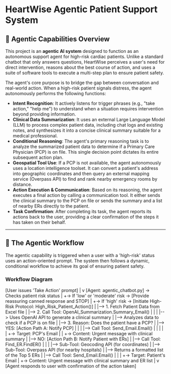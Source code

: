# HeartWise Agentic Patient Support System

## 🚀 Agentic Capabilities Overview

This project is an **agentic AI system** designed to function as an autonomous support agent for high-risk cardiac patients. Unlike a standard chatbot that only answers questions, HeartWise perceives a user's need for direct intervention, reasons about the best course of action, and uses a suite of software tools to execute a multi-step plan to ensure patient safety.

The agent's core purpose is to bridge the gap between conversation and real-world action. When a high-risk patient signals distress, the agent autonomously performs the following functions:

* **Intent Recognition**: It actively listens for trigger phrases (e.g., "take action," "help me") to understand when a situation requires intervention beyond providing information.
* **Clinical Data Summarization**: It uses an external Large Language Model (LLM) to process complex patient data, including chat logs and existing notes, and synthesizes it into a concise clinical summary suitable for a medical professional.
* **Conditional Reasoning**: The agent's primary reasoning task is to analyze the summarized patient data to determine if a Primary Care Physician (PCP) is on file. This single decision point dictates its entire subsequent action plan.
* **Geospatial Tool Use**: If a PCP is not available, the agent autonomously uses a location intelligence toolset. It can convert a patient's address into geographic coordinates and then query an external mapping service (Overpass API) to find and rank nearby emergency rooms by distance.
* **Action Execution & Communication**: Based on its reasoning, the agent executes a final action by calling a communication tool. It either sends the clinical summary to the PCP on file or sends the summary and a list of nearby ERs directly to the patient.
* **Task Confirmation**: After completing its task, the agent reports its actions back to the user, providing a clear confirmation of the steps it has taken on their behalf.

---

## 🤖 The Agentic Workflow

The agentic capability is triggered when a user with a 'high-risk' status uses an action-oriented prompt. The system then follows a dynamic, conditional workflow to achieve its goal of ensuring patient safety.

### Workflow Diagram

[User issues 'Take Action' prompt]
 |
 v
[Agent: agentic_chatbot.py] -> Checks patient risk status
 |
 +-> If 'low' or 'moderate' risk -> [Provide reassuring canned response and STOP]
 |
 +-> If 'high' risk -> [Initiate High-Risk Protocol: High_Risk_Patient_Action()]
      |
      |--> 1. Fetch Patient Data from Excel file
      |
      |--> 2. Call Tool: OpenAI_Summarization.Summary_Email()
      |    |
      |    |--> Uses OpenAI API to generate a clinical summary
      |    |--> Analyzes data to check if a PCP is on file
      |
      |--> 3. Reason: Does the patient have a PCP?
           |
           |--> YES: [Action Path A: Notify PCP]
           |    |
           |    |--> Call Tool: Send_Email.Email()
           |    |     |
           |    |     +-> Target: PCP's Email
           |    |     +-> Content: Urgent message with clinical summary
           |
           |--> NO: [Action Path B: Notify Patient with ERs]
                |
                |--> Call Tool: Find_ER.FindER()
                |    |
                |    |--> Sub-Tool: Geocoding API (for coordinates)
                |    |--> Sub-Tool: Overpass API (for nearby hospitals)
                |    |--> Returns a formatted list of the Top 5 ERs
                |
                |--> Call Tool: Send_Email.Email()
                |     |
                |     +-> Target: Patient's Email
                |     +-> Content: Urgent message with clinical summary and ER list
 |
 v
[Agent responds to user with confirmation of the action taken]
